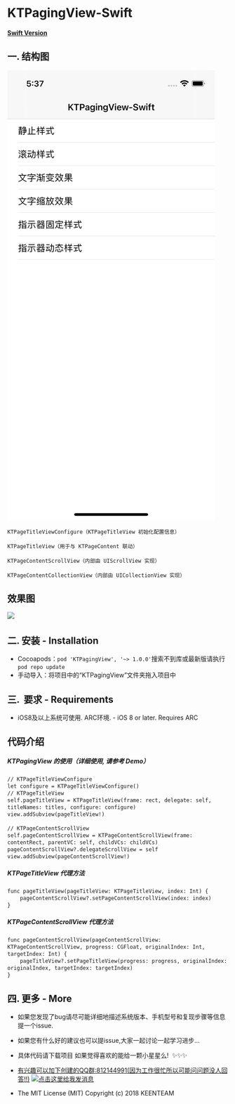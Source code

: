 # KTPagingView-Swift

#### [Swift Version](https://github.com/KeenTeam1990/KTPagingView)


## <a id="配置"></a> 一. 结构图   
![](https://github.com/KeenTeam1990/KTPagingView/blob/master/KTPagingView.png)
``` 
KTPageTitleViewConfigure（KTPageTitleView 初始化配置信息）

KTPageTitleView（用于与 KTPageContent 联动）

KTPageContentScrollView（内部由 UIScrollView 实现）

KTPageContentCollectionView（内部由 UICollectionView 实现）
``` 


## 效果图
![](https://github.com/KeenTeam1990/KTPagingView/blob/master/KTPagingView.gif)


## <a id="安装"></a> 二.  安装 - Installation

- Cocoapods：```pod 'KTPagingView', '~> 1.0.0'```搜索不到库或最新版请执行```pod repo update```
- 手动导入：将项目中的“KTPagingView”文件夹拖入项目中

## <a id="要求"></a> 三.  要求 - Requirements

- iOS8及以上系统可使用. ARC环境. - iOS 8 or later. Requires ARC


## 代码介绍
##### KTPagingView 的使用（详细使用, 请参考 Demo）
```
// KTPageTitleViewConfigure
let configure = KTPageTitleViewConfigure()
// KTPageTitleView
self.pageTitleView = KTPageTitleView(frame: rect, delegate: self, titleNames: titles, configure: configure)
view.addSubview(pageTitleView!)

// KTPageContentScrollView
self.pageContentScrollView = KTPageContentScrollView(frame: contentRect, parentVC: self, childVCs: childVCs)
pageContentScrollView?.delegateScrollView = self
view.addSubview(pageContentScrollView!)
```

##### KTPageTitleView 代理方法
```
func pageTitleView(pageTitleView: KTPageTitleView, index: Int) {
    pageContentScrollView?.setPageContentScrollView(index: index)
}
```

##### KTPageContentScrollView 代理方法
```
func pageContentScrollView(pageContentScrollView: KTPageContentScrollView, progress: CGFloat, originalIndex: Int, targetIndex: Int) {
    pageTitleView?.setPageTitleView(progress: progress, originalIndex: originalIndex, targetIndex: targetIndex)
}
```

## <a id="更多"></a> 四.  更多 - More

- 如果您发现了bug请尽可能详细地描述系统版本、手机型号和复现步骤等信息 提一个issue.

- 如果您有什么好的建议也可以提issue,大家一起讨论一起学习进步...

- 具体代码请下载项目  如果觉得喜欢的能给一颗小星星么!  ✨✨✨

- [有兴趣可以加下创建的QQ群:812144991(因为工作很忙所以可能问问题没人回答!!)](//shang.qq.com/wpa/qunwpa?idkey=ebd8d6809c83b4d6b4a18b688621cb73ded0cce092b4d1f734e071a58dd37c26) <a target="_blank" href="http://wpa.qq.com/msgrd?v=3&uin=294005139&site=qq&menu=yes"><img border="0" src="http://wpa.qq.com/pa?p=2:294005139:52" alt="点击这里给我发消息" title="点击这里给我发消息"/></a>
- The MIT License (MIT)                  Copyright (c) 2018 KEENTEAM


